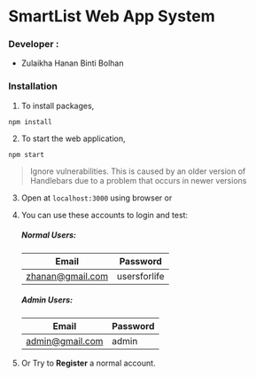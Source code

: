 # SmartList Web App System

### Developer : 
* Zulaikha Hanan Binti Bolhan


### Installation
1. To install packages,
```
npm install
```
2. To start the web application, 
```
npm start
```

>Ignore vulnerabilities. This is caused by an older version of Handlebars due to a problem that occurs in newer versions

3. Open at ```localhost:3000``` using browser or 

4. You can use these accounts to login and test:
    <br />
    ##### Normal Users: 
    
    | Email  | Password |
    | ------------- | ------------- |
    | zhanan@gmail.com | usersforlife  |
   
    
    
    ##### Admin Users: 
    
    | Email  | Password |
    | ------------- | ------------- |
    | admin@gmail.com | admin  |
 
    
                
5. Or Try to **Register** a normal account.
